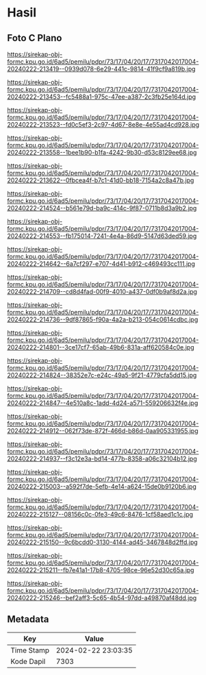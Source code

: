 # Hasil

## Foto C Plano

https://sirekap-obj-formc.kpu.go.id/6ad5/pemilu/pdpr/73/17/04/20/17/7317042017004-20240222-213419--0939d078-6e29-441c-9814-41f9cf9a819b.jpg

https://sirekap-obj-formc.kpu.go.id/6ad5/pemilu/pdpr/73/17/04/20/17/7317042017004-20240222-213453--fc5488a1-975c-47ee-a387-2c3fb25e164d.jpg

https://sirekap-obj-formc.kpu.go.id/6ad5/pemilu/pdpr/73/17/04/20/17/7317042017004-20240222-213523--fd0c5ef3-2c97-4d67-8e8e-4e55ad4cd928.jpg

https://sirekap-obj-formc.kpu.go.id/6ad5/pemilu/pdpr/73/17/04/20/17/7317042017004-20240222-213558--1bee1b90-b1fa-4242-9b30-d53c8129ee68.jpg

https://sirekap-obj-formc.kpu.go.id/6ad5/pemilu/pdpr/73/17/04/20/17/7317042017004-20240222-213622--0fbcea4f-b7c1-41d0-bb18-7154a2c8a47b.jpg

https://sirekap-obj-formc.kpu.go.id/6ad5/pemilu/pdpr/73/17/04/20/17/7317042017004-20240222-214524--b561e79d-ba9c-414c-9f87-0711b8d3a9b2.jpg

https://sirekap-obj-formc.kpu.go.id/6ad5/pemilu/pdpr/73/17/04/20/17/7317042017004-20240222-214553--fb175014-7241-4e4a-86d9-5147d63ded59.jpg

https://sirekap-obj-formc.kpu.go.id/6ad5/pemilu/pdpr/73/17/04/20/17/7317042017004-20240222-214642--6a7cf297-e707-4d41-b912-c469493cc111.jpg

https://sirekap-obj-formc.kpu.go.id/6ad5/pemilu/pdpr/73/17/04/20/17/7317042017004-20240222-214709--cd8d4fad-00f9-4010-a437-0df0b9af8d2a.jpg

https://sirekap-obj-formc.kpu.go.id/6ad5/pemilu/pdpr/73/17/04/20/17/7317042017004-20240222-214736--9df87865-f90a-4a2a-b213-054c0614cdbc.jpg

https://sirekap-obj-formc.kpu.go.id/6ad5/pemilu/pdpr/73/17/04/20/17/7317042017004-20240222-214801--3ce17cf7-65ab-49b6-831a-aff620584c0e.jpg

https://sirekap-obj-formc.kpu.go.id/6ad5/pemilu/pdpr/73/17/04/20/17/7317042017004-20240222-214824--38352e7c-e24c-49a5-9f21-4779cfa5dd15.jpg

https://sirekap-obj-formc.kpu.go.id/6ad5/pemilu/pdpr/73/17/04/20/17/7317042017004-20240222-214847--4e510a8c-1add-4d24-a571-559206632f4e.jpg

https://sirekap-obj-formc.kpu.go.id/6ad5/pemilu/pdpr/73/17/04/20/17/7317042017004-20240222-214912--062f73de-872f-466d-b86d-0aa905331955.jpg

https://sirekap-obj-formc.kpu.go.id/6ad5/pemilu/pdpr/73/17/04/20/17/7317042017004-20240222-214937--f3c12e3a-bd14-477b-8358-a06c32104b12.jpg

https://sirekap-obj-formc.kpu.go.id/6ad5/pemilu/pdpr/73/17/04/20/17/7317042017004-20240222-215003--a592f7de-5efb-4e14-a624-15de0b9120b6.jpg

https://sirekap-obj-formc.kpu.go.id/6ad5/pemilu/pdpr/73/17/04/20/17/7317042017004-20240222-215127--08156c0c-0fe3-49c6-8476-1cf58aed1c1c.jpg

https://sirekap-obj-formc.kpu.go.id/6ad5/pemilu/pdpr/73/17/04/20/17/7317042017004-20240222-215150--9c6bcdd0-3130-4144-ad45-3467848d2ffd.jpg

https://sirekap-obj-formc.kpu.go.id/6ad5/pemilu/pdpr/73/17/04/20/17/7317042017004-20240222-215211--fb7e41a1-17b8-4705-98ce-96e52d30c65a.jpg

https://sirekap-obj-formc.kpu.go.id/6ad5/pemilu/pdpr/73/17/04/20/17/7317042017004-20240222-215246--bef2aff3-5c65-4b54-97dd-a49870af48dd.jpg


## Metadata

| Key        | Value               |
| ---------- | ------------------- |
| Time Stamp | 2024-02-22 23:03:35 |
| Kode Dapil | 7303                |



